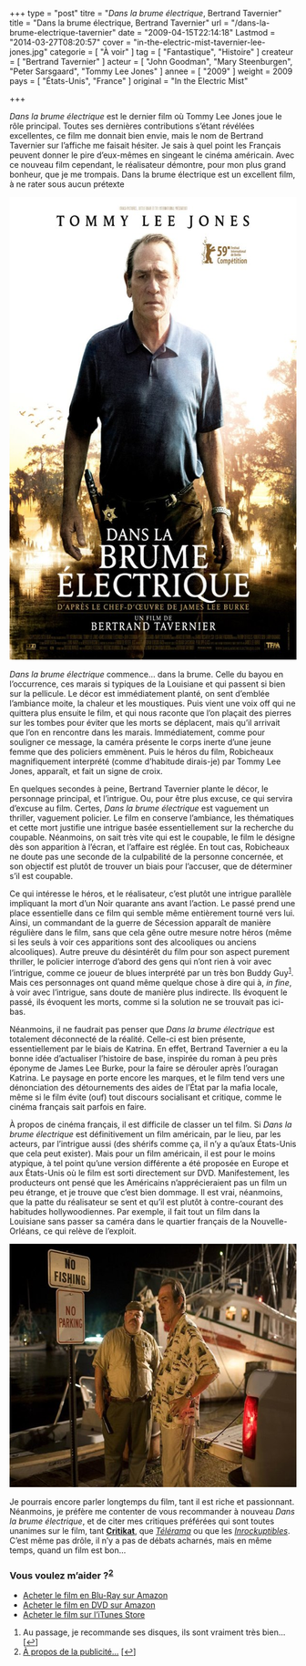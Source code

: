 +++
type = "post"
titre = "<em>Dans la brume électrique</em>, Bertrand Tavernier"
title = "Dans la brume électrique, Bertrand Tavernier"
url = "/dans-la-brume-electrique-tavernier"
date = "2009-04-15T22:14:18"
Lastmod = "2014-03-27T08:20:57"
cover = "in-the-electric-mist-tavernier-lee-jones.jpg"
categorie = [ "À voir" ]
tag = [ "Fantastique", "Histoire" ]
createur = [ "Bertrand Tavernier" ]
acteur = [ "John Goodman", "Mary Steenburgen", "Peter Sarsgaard", "Tommy Lee Jones" ]
annee = [ "2009" ]
weight = 2009
pays = [ "États-Unis", "France" ]
original = "In the Electric Mist"

+++

<p><em>Dans la brume électrique</em> est le dernier film où Tommy Lee Jones joue le rôle principal. Toutes ses dernières contributions s&rsquo;étant révélées excellentes, ce film me donnait bien envie, mais le nom de Bertrand Tavernier sur l&rsquo;affiche me faisait hésiter. Je sais à quel point les Français peuvent donner le pire d&rsquo;eux-mêmes en singeant le cinéma américain. Avec ce nouveau film cependant, le réalisateur démontre, pour mon plus grand bonheur, que je me trompais. Dans la brume électrique est un excellent film, à ne rater sous aucun prétexte</p>
<div style="text-align: center;"><a href="http://www.allocine.fr/film/fichefilm_gen_cfilm=125128.html"><img src="brume-electrique-tavernier.jpg" border="0" alt="brume-electrique-tavernier.jpg" width="600" height="812" /></a></div>
<p><em>Dans la brume électrique</em> commence&#8230; dans la brume. Celle du bayou en l&rsquo;occurrence, ces marais si typiques de la Louisiane et qui passent si bien sur la pellicule. Le décor est immédiatement planté, on sent d&rsquo;emblée l&rsquo;ambiance moite, la chaleur et les moustiques. Puis vient une voix off qui ne quittera plus ensuite le film, et qui nous raconte que l&rsquo;on plaçait des pierres sur les tombes pour éviter que les morts se déplacent, mais qu&rsquo;il arrivait que l&rsquo;on en rencontre dans les marais. Immédiatement, comme pour souligner ce message, la caméra présente le corps inerte d&rsquo;une jeune femme que des policiers emmènent. Puis le héros du film, Robicheaux magnifiquement interprété (comme d&rsquo;habitude dirais-je) par Tommy Lee Jones, apparaît, et fait un signe de croix.</p>
<p>En quelques secondes à peine, Bertrand Tavernier plante le décor, le personnage principal, et l&rsquo;intrigue. Ou, pour être plus excuse, ce qui servira d&rsquo;excuse au film. Certes, <em>Dans la brume électrique</em> est vaguement un thriller, vaguement policier. Le film en conserve l&rsquo;ambiance, les thématiques et cette mort justifie une intrigue basée essentiellement sur la recherche du coupable. Néanmoins, on sait très vite qui est le coupable, le film le désigne dès son apparition à l&rsquo;écran, et l&rsquo;affaire est réglée. En tout cas, Robicheaux ne doute pas une seconde de la culpabilité de la personne concernée, et son objectif est plutôt de trouver un biais pour l&rsquo;accuser, que de déterminer s&rsquo;il est coupable.</p>
<p>Ce qui intéresse le héros, et le réalisateur, c&rsquo;est plutôt une intrigue parallèle impliquant la mort d&rsquo;un Noir quarante ans avant l&rsquo;action. Le passé prend une place essentielle dans ce film qui semble même entièrement tourné vers lui. Ainsi, un commandant de la guerre de Sécession apparaît de manière régulière dans le film, sans que cela gêne outre mesure notre héros (même si les seuls à voir ces apparitions sont des alcooliques ou anciens alcooliques). Autre preuve du désintérêt du film pour son aspect purement thriller, le policier interroge d&rsquo;abord des gens qui n&rsquo;ont rien à voir avec l&rsquo;intrigue, comme ce joueur de blues interprété par un très bon Buddy Guy<sup><a href="#footnote_0_1476" id="identifier_0_1476" class="footnote-link footnote-identifier-link" title="Au passage, je recommande ses disques, ils sont vraiment tr&egrave;s bien&hellip;">1</a></sup>. Mais ces personnages ont quand même quelque chose à dire qui à, <em>in fine</em>, à voir avec l&rsquo;intrigue, sans doute de manière plus indirecte. Ils évoquent le passé, ils évoquent les morts, comme si la solution ne se trouvait pas ici-bas.</p>
<p>Néanmoins, il ne faudrait pas penser que <em>Dans la brume électrique</em> est totalement déconnecté de la réalité. Celle-ci est bien présente, essentiellement par le biais de Katrina. En effet, Bertrand Tavernier a eu la bonne idée d&rsquo;actualiser l&rsquo;histoire de base, inspirée du roman à peu près éponyme de James Lee Burke, pour la faire se dérouler après l&rsquo;ouragan Katrina. Le paysage en porte encore les marques, et le film tend vers une dénonciation des détournements des aides de l&rsquo;État par la mafia locale, même si le film évite (ouf) tout discours socialisant et critique, comme le cinéma français sait parfois en faire.</p>
<p>À propos de cinéma français, il est difficile de classer un tel film. Si <em>Dans la brume électrique</em> est définitivement un film américain, par le lieu, par les acteurs, par l&rsquo;intrigue aussi (des shérifs comme ça, il n&rsquo;y a qu&rsquo;aux États-Unis que cela peut exister). Mais pour un film américain, il est pour le moins atypique, à tel point qu&rsquo;une version différente a été proposée en Europe et aux États-Unis où le film est sorti directement sur DVD. Manifestement, les producteurs ont pensé que les Américains n&rsquo;apprécieraient pas un film un peu étrange, et je trouve que c&rsquo;est bien dommage. Il est vrai, néanmoins, que la patte du réalisateur se sent et qu&rsquo;il est plutôt à contre-courant des habitudes hollywoodiennes. Par exemple, il fait tout un film dans la Louisiane sans passer sa caméra dans le quartier français de la Nouvelle-Orléans, ce qui relève de l&rsquo;exploit.</p>
<div style="text-align: center;"><img src="dans-la-brume-1.jpg" border="0" alt="dans-la-brume-1.jpg" width="600" height="427" /></div>
<p>Je pourrais encore parler longtemps du film, tant il est riche et passionnant. Néanmoins, je préfère me contenter de vous recommander à nouveau <em>Dans la brume électrique</em>, et de citer mes critiques préférées qui sont toutes unanimes sur le film, tant <strong><a href="http://www.critikat.com/Dans-la-brume-electrique.html">Critikat</a></strong>, que <em><a href="http://www.telerama.fr/cinema/films/dans-la-brume-electrique,377911,critique.php">Télérama</a></em> ou que les <em><a href="http://www.lesinrocks.com/cine/cinema-article/article/dans-la-brume-electrique/">Inrockuptibles</a></em>. C&rsquo;est même pas drôle, il n&rsquo;y a pas de débats acharnés, mais en même temps, quand un film est bon&#8230;</p>
<div class="amazon">
<h3>Vous voulez m&rsquo;aider ?<sup><a href="#footnote_1_1476" id="identifier_1_1476" class="footnote-link footnote-identifier-link" title="&Agrave; propos de la publicit&eacute;&hellip;">2</a></sup></h3>
<ul>
<li><a href="http://www.amazon.fr/gp/product/B003L5CTEQ/ref=as_li_ss_tl?ie=UTF8&#038;tag=leblogdenic07-21&#038;linkCode=as2&#038;camp=1642&#038;creative=19458&#038;creativeASIN=B003L5CTEQ">Acheter le film en Blu-Ray sur Amazon</a></li>
<li><a href="http://www.amazon.fr/gp/product/B002UTJIG6/ref=as_li_ss_tl?ie=UTF8&#038;tag=leblogdenic07-21&#038;linkCode=as2&#038;camp=1642&#038;creative=19458&#038;creativeASIN=B002UTJIG6">Acheter le film en DVD sur Amazon</a></li>
<li><a href="http://itunes.apple.com/fr/movie/dans-la-brume-electrique/id467362655">Acheter le film sur l&rsquo;iTunes Store</a></li>
</ul>
</div>
<ol class="footnotes"><li id="footnote_0_1476" class="footnote">Au passage, je recommande ses disques, ils sont vraiment très bien&#8230; [<a href="#identifier_0_1476" class="footnote-link footnote-back-link">&#8617;</a>]</li><li id="footnote_1_1476" class="footnote"><a href="http://voiretmanger.fr/soutien/">À propos de la publicité…</a> [<a href="#identifier_1_1476" class="footnote-link footnote-back-link">&#8617;</a>]</li></ol>
